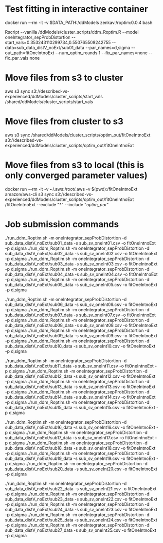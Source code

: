 # Test fitting in interactive container

docker run --rm -it -v $DATA_PATH:/ddModels zenkavi/roptim:0.0.4 bash

Rscript --vanilla /ddModels/cluster_scripts/ddm_Roptim.R --model oneIntegrator_sepProbDistortion --start_vals=0.353243110299734,0.550765508242755 --data=sub_data_distV_noExt/sub01_data --par_names=d,sigma --out_path=fitOneIntnoExt --num_optim_rounds 1 --fix_par_names=none --fix_par_vals none

# Move files from s3 to cluster

aws s3 sync s3://described-vs-experienced/ddModels/cluster_scripts/start_vals /shared/ddModels/cluster_scripts/start_vals

# Move files from cluster to s3

aws s3 sync /shared/ddModels/cluster_scripts/optim_out/fitOneIntnoExt s3://described-vs-experienced/ddModels/cluster_scripts/optim_out/fitOneIntnoExt

# Move files from s3 to local (this is only converged parameter values)

docker run --rm -it -v ~/.aws:/root/.aws -v $(pwd):/fitOneIntnoExt amazon/aws-cli s3 sync s3://described-vs-experienced/ddModels/cluster_scripts/optim_out/fitOneIntnoExt /fitOneIntnoExt --exclude "*" --include "*optim_par*"

# Job submission commands

./run_ddm_Roptim.sh -m oneIntegrator_sepProbDistortion -d sub_data_distV_noExt/sub01_data -s sub_sv_oneInt01.csv -o fitOneIntnoExt -p d,sigma
./run_ddm_Roptim.sh -m oneIntegrator_sepProbDistortion -d sub_data_distV_noExt/sub02_data -s sub_sv_oneInt02.csv -o fitOneIntnoExt -p d,sigma
./run_ddm_Roptim.sh -m oneIntegrator_sepProbDistortion -d sub_data_distV_noExt/sub03_data -s sub_sv_oneInt03.csv -o fitOneIntnoExt -p d,sigma
./run_ddm_Roptim.sh -m oneIntegrator_sepProbDistortion -d sub_data_distV_noExt/sub04_data -s sub_sv_oneInt04.csv -o fitOneIntnoExt -p d,sigma
./run_ddm_Roptim.sh -m oneIntegrator_sepProbDistortion -d sub_data_distV_noExt/sub05_data -s sub_sv_oneInt05.csv -o fitOneIntnoExt -p d,sigma

./run_ddm_Roptim.sh -m oneIntegrator_sepProbDistortion -d sub_data_distV_noExt/sub06_data -s sub_sv_oneInt06.csv -o fitOneIntnoExt -p d,sigma
./run_ddm_Roptim.sh -m oneIntegrator_sepProbDistortion -d sub_data_distV_noExt/sub07_data -s sub_sv_oneInt07.csv -o fitOneIntnoExt -p d,sigma
./run_ddm_Roptim.sh -m oneIntegrator_sepProbDistortion -d sub_data_distV_noExt/sub08_data -s sub_sv_oneInt08.csv -o fitOneIntnoExt -p d,sigma
./run_ddm_Roptim.sh -m oneIntegrator_sepProbDistortion -d sub_data_distV_noExt/sub09_data -s sub_sv_oneInt09.csv -o fitOneIntnoExt -p d,sigma
./run_ddm_Roptim.sh -m oneIntegrator_sepProbDistortion -d sub_data_distV_noExt/sub10_data -s sub_sv_oneInt10.csv -o fitOneIntnoExt -p d,sigma

./run_ddm_Roptim.sh -m oneIntegrator_sepProbDistortion -d sub_data_distV_noExt/sub11_data -s sub_sv_oneInt11.csv -o fitOneIntnoExt -p d,sigma
./run_ddm_Roptim.sh -m oneIntegrator_sepProbDistortion -d sub_data_distV_noExt/sub12_data -s sub_sv_oneInt12.csv -o fitOneIntnoExt -p d,sigma
./run_ddm_Roptim.sh -m oneIntegrator_sepProbDistortion -d sub_data_distV_noExt/sub13_data -s sub_sv_oneInt13.csv -o fitOneIntnoExt -p d,sigma
./run_ddm_Roptim.sh -m oneIntegrator_sepProbDistortion -d sub_data_distV_noExt/sub14_data -s sub_sv_oneInt14.csv -o fitOneIntnoExt -p d,sigma
./run_ddm_Roptim.sh -m oneIntegrator_sepProbDistortion -d sub_data_distV_noExt/sub15_data -s sub_sv_oneInt15.csv -o fitOneIntnoExt -p d,sigma

./run_ddm_Roptim.sh -m oneIntegrator_sepProbDistortion -d sub_data_distV_noExt/sub16_data -s sub_sv_oneInt16.csv -o fitOneIntnoExt -p d,sigma
./run_ddm_Roptim.sh -m oneIntegrator_sepProbDistortion -d sub_data_distV_noExt/sub17_data -s sub_sv_oneInt17.csv -o fitOneIntnoExt -p d,sigma
./run_ddm_Roptim.sh -m oneIntegrator_sepProbDistortion -d sub_data_distV_noExt/sub18_data -s sub_sv_oneInt18.csv -o fitOneIntnoExt -p d,sigma
./run_ddm_Roptim.sh -m oneIntegrator_sepProbDistortion -d sub_data_distV_noExt/sub19_data -s sub_sv_oneInt19.csv -o fitOneIntnoExt -p d,sigma
./run_ddm_Roptim.sh -m oneIntegrator_sepProbDistortion -d sub_data_distV_noExt/sub20_data -s sub_sv_oneInt20.csv -o fitOneIntnoExt -p d,sigma

./run_ddm_Roptim.sh -m oneIntegrator_sepProbDistortion -d sub_data_distV_noExt/sub22_data -s sub_sv_oneInt21.csv -o fitOneIntnoExt -p d,sigma
./run_ddm_Roptim.sh -m oneIntegrator_sepProbDistortion -d sub_data_distV_noExt/sub23_data -s sub_sv_oneInt22.csv -o fitOneIntnoExt -p d,sigma
./run_ddm_Roptim.sh -m oneIntegrator_sepProbDistortion -d sub_data_distV_noExt/sub24_data -s sub_sv_oneInt23.csv -o fitOneIntnoExt -p d,sigma
./run_ddm_Roptim.sh -m oneIntegrator_sepProbDistortion -d sub_data_distV_noExt/sub25_data -s sub_sv_oneInt24.csv -o fitOneIntnoExt -p d,sigma
./run_ddm_Roptim.sh -m oneIntegrator_sepProbDistortion -d sub_data_distV_noExt/sub27_data -s sub_sv_oneInt25.csv -o fitOneIntnoExt -p d,sigma
